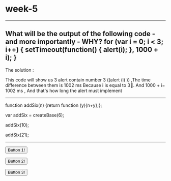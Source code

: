# week-5
-----------------------------
What will be the output of the following code - and more importantly - WHY?
for (var i = 0; i < 3; i++) {
      setTimeout(function() { alert(i); }, 1000 + i);
}
------------------------------
The solution :

This code will show us 3 alert contain number 3 ((alert (i)  )) ,The time difference between them is 1002 ms
Because i is equal to 3.ِ And 1000 + i= 1002 ms  , And that's how long the alert  must implement
 
 -----------------------------------
 
 function addSix(n) {return function (y){n+y};};

 var addSix = createBase(6);
 
 addSix(10);
 
 addSix(21);
 
 -------------------------
<button id="btn-0">Button 1!</button>

<button id="btn-1">Button 2!</button>

<button id="btn-2">Button 3!</button>

<script type="text/javascript">

    var prizes = ['A Unicorn!', 'A Hug!', 'Fresh Laundry!'];
    
    function fun (btnNum){return function (){alert(prizes[btnNum]);};};
    
    for (var btnNum = 0; btnNum < prizes.length; btnNum++) {

        
        document.getElementById('btn-' + btnNum).onclick =fun(btnNum);
    };
</script>


